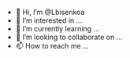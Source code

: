 - 👋 Hi, I’m @Lbisenkoa
- 👀 I’m interested in ...
- 🌱 I’m currently learning ...
- 💞️ I’m looking to collaborate on ...
- 📫 How to reach me ...

<!---
Lbisenkoa/Lbisenkoa is a ✨ special ✨ repository because its `README.md` (this file) appears on your GitHub profile.
You can click the Preview link to take a look at your changes.
--->
